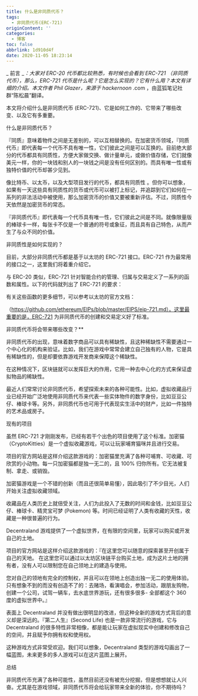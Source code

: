 ```yaml
---
title: 什么是非同质代币？
tags:
  - 非同质代币(ERC-721)
originContent: ''
categories:
  - 博客
toc: false
abbrlink: 1d910d4f
date: 2020-11-05 18:23:14
---
```


_ 前言 __：大家对 ERC-20 代币都比较熟悉，有时候也会看到 ERC-721 （非同质代币），那么，ERC-721 代币是什么呢？它是怎么实现的？它有什么用？本文有详细的介绍。本文作者 Phil Glazer，来源于 hackernoon_ .com ，由蓝狐笔记社群“陈松晨”翻译。

本文将介绍什么是非同质代币 (ERC-721)、它是如何工作的、它带来了哪些改变、以及它有多重要。

什么是非同质代币？

『同质』意味着物件之间是无差别的，可以互相替换的。在加密货币领域，『同质代币』即代表每一个代币不具有唯一性，它们彼此之间是可以互换的。目前绝大部分的代币都具有同质性，方便大家做交换、做计量单元，或做价值存储，它们就像美元一样，你的一块钱和别人的一块钱之间是没有任何区别的。而具有唯一性或有独特价值的代币却甚少见到。

像比特币、以太币，以及大型项目发行的代币，都具有同质性 。但你可以想象，如果有一天这些具有同质性的货币或代币可以被打上标记，并追踪到它们如何在一系列的非法活动中被使用，那么加密货币的价值又要被重新评估。不过，同质性今天依然是加密货币的常态。

『非同质代币』即代表每一个代币具有唯一性，它们彼此之间是不同。就像限量版的棒球卡一样，每张卡不仅是一个普通的符号或象征，而且具有自己特色，从而产生了与众不同的价值。

非同质性是如何实现的？

目前，大部分非同质代币都是基于以太坊的 ERC-721 接口。ERC-721 作为最常用的接口之一，这里我们将着重介绍它。

与 ERC-20 类似，ERC-721 针对智能合约的管理、归属与交易定义了一系列的函数和属性。以下的代码就列出了 ERC-721 的要求：



有关这些函数的更多细节，可以参考以太坊的官方文档：

（https://github.com/ethereum/EIPs/blob/master/EIPS/eip-721.md）。这里最重要的是，ERC-721 为非同质代币的创建和交易定义好了标准。

非同质代币将会带来哪些改变？**

非同质代币的出现，意味着数字商品可以具有稀缺性，且这种稀缺性不需要通过一个中心化的机构来验证。比如，我们在游戏中常常会建立自己独有的人物，它是具有稀缺性的，但是却要依靠游戏开发商来保障这个稀缺性。

在这种情况下，区块链就可以发挥巨大的作用，它用一种去中心化的方式来保证虚拟物品的稀缺性。

最近人们常常讨论非同质代币，希望探索未来的各种可能性。比如，虚拟收藏品行业已经开始广泛地使用非同质代币来代表一些实体物件的数字身份，比如豆豆公仔、棒球卡等。另外，非同质代币也可用于代表现实生活中的财产，比如一件独特的艺术品或房子。

现有的项目

虽然 ERC-721 才刚刚发布，已经有若干个出色的项目使用了这个标准。加密猫（CryptoKitties）是一个虚拟收藏游戏，可以让玩家哺育猫咪并且进行交易。



项目的官方网站是这样介绍这款游戏的：加密猫里充满了各种可哺育、可收藏、可欣赏的小动物。每一只加密猫都是独一无二的，且 100% 归你所有。它无法被复制、拿走、或销毁。

加密猫游戏是一个不错的创新（而且还很简单易懂），因此吸引了不少目光，人们开始关注虚拟收藏领域。

收藏品在人类历史上就倍受关注，人们为此投入了无数的时间和金钱，比如豆豆公仔、棒球卡、精灵宝可梦 (Pokemon) 等。时间已经证明了人类有收藏的天性，收藏是一种很普遍的行为。



Decentraland 游戏提供了一个虚拟世界，在有限的空间里，玩家可以购买或开发自己的土地。

项目的官方网站是这样介绍这款游戏的：『在这里您可以随意的探索甚至开创属于自己的天地。 在这里您可以通过以太坊区块链平台购买土地，成为这片土地的拥有者，没有人可以限制您在自己领地上的建造与使用。

您对自己的领地有完全的控制权，并且可以在领地上创造出独一无二的使用体验。只有想象不到的而没有创造不了的：去赌场，看演唱会，参加活动，跟朋友购物，创建一个公司，试驾一辆车，去水底世界游玩，还有很多很多- 全部都这个 360 度的虚拟世界中。』

表面上 Decentraland 并没有做出很明显的改进，但这种全新的游戏方式背后的意义却是深远的。『第二人生』(Second Life) 也是一款非常流行的游戏，它与 Decentraland 的很多特性非常相像，都是能让玩家在虚拟现实中创建和修改自己的空间，并且赋予你拥有权和使用权。

这种游戏方式非常受欢迎。我们可以想象，Decentraland 类型的游戏勾画出了一幅蓝图，未来更多的多人游戏可以在这片蓝图上展开。

总结

非同质代币充满了各种可能性，虽然目前还没有被充分挖掘，但是想想就让人兴奋。尤其是在游戏领域，非同质代币将会给玩家带来全新的体验，你不期待吗？